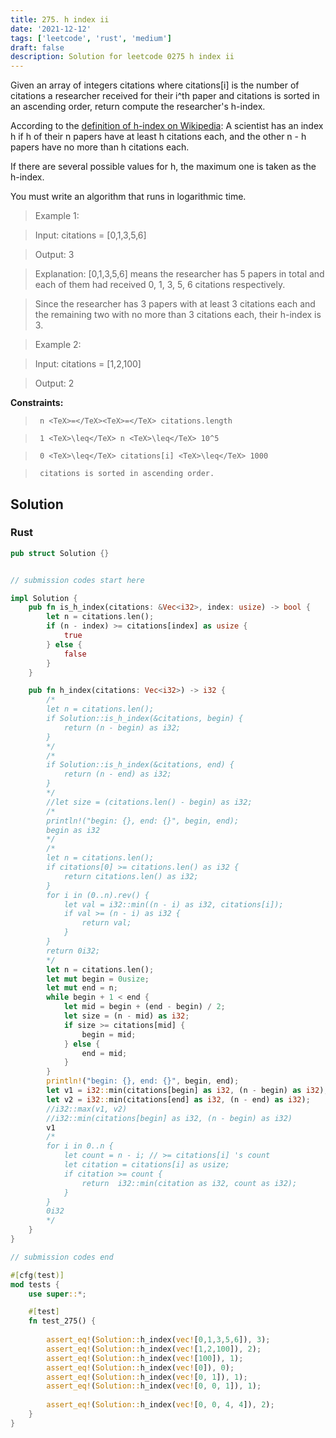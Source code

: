 ```yaml
---
title: 275. h index ii
date: '2021-12-12'
tags: ['leetcode', 'rust', 'medium']
draft: false
description: Solution for leetcode 0275 h index ii
---
```


 

  Given an array of integers citations where citations[i] is the number of citations a researcher received for their i^th paper and citations is sorted in an ascending order, return compute the researcher's h-index.

  According to the [definition of h-index on Wikipedia](https://en.wikipedia.org/wiki/H-index): A scientist has an index h if h of their n papers have at least h citations each, and the other n - h papers have no more than h citations each.

  If there are several possible values for h, the maximum one is taken as the h-index.

  You must write an algorithm that runs in logarithmic time.

   

 >   Example 1:

  

 >   Input: citations <TeX>=</TeX> [0,1,3,5,6]

 >   Output: 3

 >   Explanation: [0,1,3,5,6] means the researcher has 5 papers in total and each of them had received 0, 1, 3, 5, 6 citations respectively.

 >   Since the researcher has 3 papers with at least 3 citations each and the remaining two with no more than 3 citations each, their h-index is 3.

  

 >   Example 2:

  

 >   Input: citations <TeX>=</TeX> [1,2,100]

 >   Output: 2

  

   

  **Constraints:**

  

 >   	n <TeX>=</TeX><TeX>=</TeX> citations.length

 >   	1 <TeX>\leq</TeX> n <TeX>\leq</TeX> 10^5

 >   	0 <TeX>\leq</TeX> citations[i] <TeX>\leq</TeX> 1000

 >   	citations is sorted in ascending order.


## Solution
### Rust
```rust
pub struct Solution {}


// submission codes start here

impl Solution {
    pub fn is_h_index(citations: &Vec<i32>, index: usize) -> bool {
        let n = citations.len();
        if (n - index) >= citations[index] as usize {
            true
        } else {
            false
        }
    }

    pub fn h_index(citations: Vec<i32>) -> i32 {
        /*
        let n = citations.len();
        if Solution::is_h_index(&citations, begin) {
            return (n - begin) as i32;
        }
        */
        /*
        if Solution::is_h_index(&citations, end) {
            return (n - end) as i32;
        }
        */
        //let size = (citations.len() - begin) as i32;
        /*
        println!("begin: {}, end: {}", begin, end);
        begin as i32
        */
        /*
        let n = citations.len();
        if citations[0] >= citations.len() as i32 {
            return citations.len() as i32;
        }
        for i in (0..n).rev() {
            let val = i32::min((n - i) as i32, citations[i]);
            if val >= (n - i) as i32 {
                return val;
            }
        }
        return 0i32;
        */
        let n = citations.len();
        let mut begin = 0usize;
        let mut end = n;
        while begin + 1 < end {
            let mid = begin + (end - begin) / 2;
            let size = (n - mid) as i32;
            if size >= citations[mid] {
                begin = mid;
            } else {
                end = mid;
            }
        }
        println!("begin: {}, end: {}", begin, end);
        let v1 = i32::min(citations[begin] as i32, (n - begin) as i32);
        let v2 = i32::min(citations[end] as i32, (n - end) as i32);
        //i32::max(v1, v2)
        //i32::min(citations[begin] as i32, (n - begin) as i32)
        v1
        /*
        for i in 0..n {
            let count = n - i; // >= citations[i] 's count
            let citation = citations[i] as usize;
            if citation >= count {
                return  i32::min(citation as i32, count as i32);
            }
        }
        0i32
        */
    }
}

// submission codes end

#[cfg(test)]
mod tests {
    use super::*;

    #[test]
    fn test_275() {
        
        assert_eq!(Solution::h_index(vec![0,1,3,5,6]), 3);
        assert_eq!(Solution::h_index(vec![1,2,100]), 2);
        assert_eq!(Solution::h_index(vec![100]), 1);
        assert_eq!(Solution::h_index(vec![0]), 0);
        assert_eq!(Solution::h_index(vec![0, 1]), 1);
        assert_eq!(Solution::h_index(vec![0, 0, 1]), 1);
        
        assert_eq!(Solution::h_index(vec![0, 0, 4, 4]), 2);
    }
}

```
